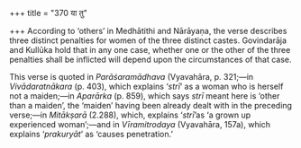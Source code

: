 +++
title = "370 या तु"

+++
According to ‘others’ in Medhātithi and Nārāyaṇa, the verse describes
three distinct penalties for women of the three distinct castes.
Govindarāja and Kullūka hold that in any one case, whether one or the
other of the three penalties shall be inflicted will depend upon the
circumstances of that case.

This verse is quoted in *Parāśaramādhava* (Vyavahāra, p. 321;—in
*Vivādaratnākara* (p. 403), which explains ‘*strī*’ as a woman who is
herself not a maiden;—in *Aparārka* (p. 859), which says *strī* meant
here is ‘other than a maiden’, the ‘maiden’ having been already dealt
with in the preceding verse;—in *Mitākṣarā* (2.288), which, explains
‘*strī*’as ‘a grown up experienced woman’;—and in *Vīramitrodaya*
(Vyavahāra, 157a), which explains ‘*prakuryāt*’ as ‘causes penetration.’
